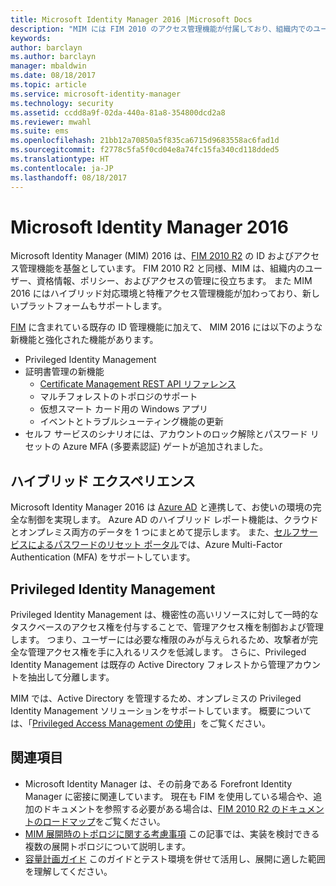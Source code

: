 ```yaml
---
title: Microsoft Identity Manager 2016 |Microsoft Docs
description: "MIM には FIM 2010 のアクセス管理機能が付属しており、組織内でのユーザー、資格情報、ポリシー、アクセスを管理するのに役立ちます。"
keywords: 
author: barclayn
ms.author: barclayn
manager: mbaldwin
ms.date: 08/18/2017
ms.topic: article
ms.service: microsoft-identity-manager
ms.technology: security
ms.assetid: ccdd8a9f-02da-440a-81a8-354800dcd2a8
ms.reviewer: mwahl
ms.suite: ems
ms.openlocfilehash: 21bb12a70850a5f835ca6715d9683558ac6fad1d
ms.sourcegitcommit: f2778c5fa5f0cd04e8a74fc15fa340cd118dded5
ms.translationtype: HT
ms.contentlocale: ja-JP
ms.lasthandoff: 08/18/2017
---
```

# <a name="microsoft-identity-manager-2016"></a>Microsoft Identity Manager 2016

Microsoft Identity Manager (MIM) 2016 は、[FIM 2010 R2](https://technet.microsoft.com/library/jj133885.aspx) の ID およびアクセス管理機能を基盤としています。 FIM 2010 R2 と同様、MIM は、組織内のユーザー、資格情報、ポリシー、およびアクセスの管理に役立ちます。  また MIM 2016 にはハイブリッド対応環境と特権アクセス管理機能が加わっており、新しいプラットフォームもサポートします。

[FIM](https://technet.microsoft.com/library/jj133868) に含まれている既存の ID 管理機能に加えて、 MIM 2016 には以下のような新機能と強化された機能があります。

- Privileged Identity Management
- 証明書管理の新機能
  - [Certificate Management REST API リファレンス](./reference/certificate-management-rest-api-reference.md)
  - マルチフォレストのトポロジのサポート
  - 仮想スマート カード用の Windows アプリ
  - イベントとトラブルシューティング機能の更新 
- セルフ サービスのシナリオには、アカウントのロック解除とパスワード リセットの Azure MFA (多要素認証) ゲートが追加されました。

## <a name="hybrid-experience"></a>ハイブリッド エクスペリエンス

Microsoft Identity Manager 2016 は [Azure AD](https://docs.microsoft.com/azure/active-directory/active-directory-whatis) と連携して、お使いの環境の完全な制御を実現します。 Azure AD のハイブリッド レポート機能は、クラウドとオンプレミス両方のデータを 1 つにまとめて提示します。 また、[セルフサービスによるパスワードのリセット ポータル](working-with-self-service-password-reset.md)では、Azure Multi-Factor Authentication (MFA) をサポートしています。

## <a name="privileged-identity-management"></a>Privileged Identity Management

Privileged Identity Management は、機密性の高いリソースに対して一時的なタスクベースのアクセス権を付与することで、管理アクセス権を制御および管理します。 つまり、ユーザーには必要な権限のみが与えられるため、攻撃者が完全な管理アクセス権を手に入れるリスクを低減します。 さらに、Privileged Identity Management は既存の Active Directory フォレストから管理アカウントを抽出して分離します。

MIM では、Active Directory を管理するため、オンプレミスの Privileged Identity Management ソリューションをサポートしています。 概要については、「[Privileged Access Management の使用](./pam/privileged-identity-management-for-active-directory-domain-services.md)」をご覧ください。

## <a name="related-topics"></a>関連項目

- Microsoft Identity Manager は、その前身である Forefront Identity Manager に密接に関連しています。 現在も FIM を使用している場合や、追加のドキュメントを参照する必要がある場合は、[FIM 2010 R2 のドキュメントのロードマップ](https://technet.microsoft.com/library/jj133885.aspx)をご覧ください。
- [MIM 展開時のトポロジに関する考慮事項](topology-considerations.md) この記事では、実装を検討できる複数の展開トポロジについて説明します。
- [容量計画ガイド](capacity-planning-guide.md) このガイドとテスト環境を併せて活用し、展開に適した範囲を理解してください。
